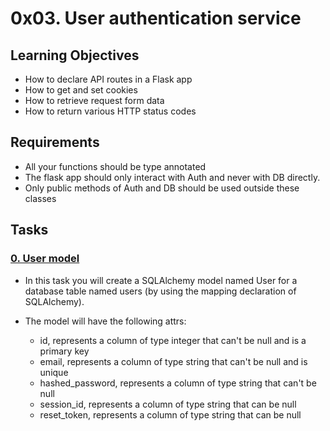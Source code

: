 # 0x03. User authentication service

## Learning Objectives

- How to declare API routes in a Flask app
- How to get and set cookies
- How to retrieve request form data
- How to return various HTTP status codes

## Requirements

- All your functions should be type annotated
- The flask app should only interact with Auth and never with DB directly.
- Only public methods of Auth and DB should be used outside these classes

## Tasks

### [0. User model](./user.py)

- In this task you will create a SQLAlchemy model named User for a database table named users (by using the mapping declaration of SQLAlchemy).

- The model will have the following attrs:

    - id, represents a column of type integer that can't be null and is a primary key
    - email, represents a column of type string that can't be null and is unique
    - hashed_password, represents a column of type string that can't be null
    - session_id, represents a column of type string that can be null
    - reset_token, represents a column of type string that can be null
